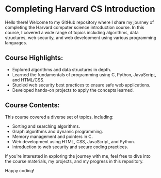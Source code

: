   <h1>Completing Harvard CS Introduction</h1>
        <p>Hello there! Welcome to my GitHub repository where I share my journey of completing the Harvard computer science introduction course. In this course, I covered a wide range of topics including algorithms, data structures, web security, and web development using various programming languages.</p>

   <h2>Course Highlights:</h2>
        <ul>
            <li>Explored algorithms and data structures in depth.</li>
            <li>Learned the fundamentals of programming using C, Python, JavaScript, and HTML/CSS.</li>
            <li>Studied web security best practices to ensure safe web applications.</li>
            <li>Developed hands-on projects to apply the concepts learned.</li>
        </ul>
      <h2>Course Contents:</h2>
        <p>This course covered a diverse set of topics, including:</p>
        <ul>
            <li>Sorting and searching algorithms.</li>
            <li>Graph algorithms and dynamic programming.</li>
            <li>Memory management and pointers in C.</li>
            <li>Web development using HTML, CSS, JavaScript, and Python.</li>
            <li>Introduction to web security and secure coding practices.</li>
        </ul>
        <p>If you're interested in exploring the journey with me, feel free to dive into the course materials, my projects, and my progress in this repository.</p>

  <p>Happy coding!</p>
